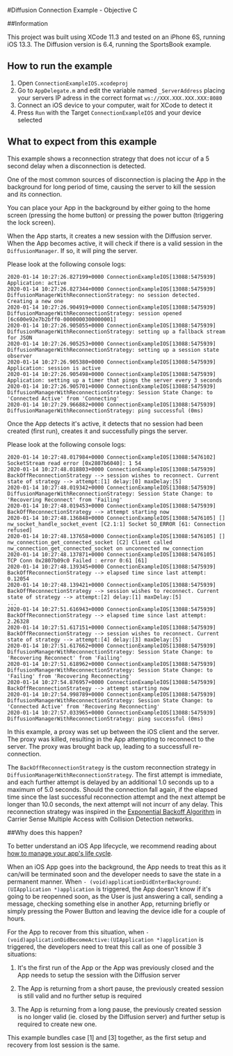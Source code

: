 #Diffusion Connection Example - Objective C

##Information

This project was built using XCode 11.3 and tested on an iPhone 6S, running iOS 13.3.
The Diffusion version is 6.4, running the SportsBook example.

## How to run the example

1. Open `ConnectionExampleIOS.xcodeproj`
2. Go to `AppDelegate.m` and edit the variable named `_ServerAddress` placing your servers IP adress in the correct format `ws://XXX.XXX.XXX.XXX:8080`
3. Connect an iOS device to your computer, wait for XCode to detect it
4. Press `Run` with the Target `ConnectionExampleIOS` and your device selected


## What to expect from this example

This example shows a reconnection strategy that does not iccur of a 5 second delay when a disconnection is detected.

One of the most common sources of disconnection is placing the App in the background for long period of time, causing the server to kill the session and its connection.

You can place your App in the background by either going to the home screen (pressing the home button) or pressing the power button (triggering the lock screen).

When the App starts, it creates a new session with the Diffusion server. When the App becomes active, it will check if there is a valid session in the `DiffusionManager`. If so, it will ping the server.


Please look at the following console logs:

```
2020-01-14 10:27:26.827199+0000 ConnectionExampleIOS[13088:5475939] Application: active
2020-01-14 10:27:26.827344+0000 ConnectionExampleIOS[13088:5475939] DiffusionManagerWithReconnectionStrategy: no session detected. Creating a new one
2020-01-14 10:27:26.904919+0000 ConnectionExampleIOS[13088:5475939] DiffusionManagerWithReconnectionStrategy: session opened [6c600e92e7b2bff0-0000000300000001]
2020-01-14 10:27:26.905055+0000 ConnectionExampleIOS[13088:5475939] DiffusionManagerWithReconnectionStrategy: setting up a fallback stream for JSON
2020-01-14 10:27:26.905253+0000 ConnectionExampleIOS[13088:5475939] DiffusionManagerWithReconnectionStrategy: setting up a session state observer
2020-01-14 10:27:26.905380+0000 ConnectionExampleIOS[13088:5475939] Application: session is active
2020-01-14 10:27:26.905498+0000 ConnectionExampleIOS[13088:5475939] Application: setting up a timer that pings the server every 3 seconds
2020-01-14 10:27:26.905701+0000 ConnectionExampleIOS[13088:5475939] DiffusionManagerWithReconnectionStrategy: Session State Change: to 'Connected Active' from 'Connecting'
2020-01-14 10:27:29.966882+0000 ConnectionExampleIOS[13088:5475939] DiffusionManagerWithReconnectionStrategy: ping successful (0ms)
```

Once the App detects it's active, it detects that no session had been created (first run), creates it and successfully pings the server.


Please look at the following console logs:

```
2020-01-14 10:27:48.017984+0000 ConnectionExampleIOS[13088:5476102] SocketStream read error [0x2807b6040]: 1 54
2020-01-14 10:27:48.018803+0000 ConnectionExampleIOS[13088:5475939] BackOffReconnectionStrategy --> session wishes to reconnect. Current state of strategy --> attempt:[1] delay:[0] maxDelay:[5]
2020-01-14 10:27:48.019342+0000 ConnectionExampleIOS[13088:5475939] DiffusionManagerWithReconnectionStrategy: Session State Change: to 'Recovering Reconnect' from 'Failing'
2020-01-14 10:27:48.019453+0000 ConnectionExampleIOS[13088:5475939] BackOffReconnectionStrategy --> attempt starting now
2020-01-14 10:27:48.136848+0000 ConnectionExampleIOS[13088:5476105] [] nw_socket_handle_socket_event [C2.1:1] Socket SO_ERROR [61: Connection refused]
2020-01-14 10:27:48.137658+0000 ConnectionExampleIOS[13088:5476105] [] nw_connection_get_connected_socket [C2] Client called nw_connection_get_connected_socket on unconnected nw_connection
2020-01-14 10:27:48.137871+0000 ConnectionExampleIOS[13088:5476105] TCP Conn 0x2807b09c0 Failed : error 0:61 [61]
2020-01-14 10:27:48.139345+0000 ConnectionExampleIOS[13088:5475939] BackOffReconnectionStrategy --> elapsed time since last attempt: 0.12054
2020-01-14 10:27:48.139421+0000 ConnectionExampleIOS[13088:5475939] BackOffReconnectionStrategy --> session wishes to reconnect. Current state of strategy --> attempt:[2] delay:[1] maxDelay:[5]
...
2020-01-14 10:27:51.616943+0000 ConnectionExampleIOS[13088:5475939] BackOffReconnectionStrategy --> elapsed time since last attempt: 2.26328
2020-01-14 10:27:51.617151+0000 ConnectionExampleIOS[13088:5475939] BackOffReconnectionStrategy --> session wishes to reconnect. Current state of strategy --> attempt:[4] delay:[3] maxDelay:[5]
2020-01-14 10:27:51.617662+0000 ConnectionExampleIOS[13088:5475939] DiffusionManagerWithReconnectionStrategy: Session State Change: to 'Recovering Reconnect' from 'Failing'
2020-01-14 10:27:51.618962+0000 ConnectionExampleIOS[13088:5475939] DiffusionManagerWithReconnectionStrategy: Session State Change: to 'Failing' from 'Recovering Reconnecting'
2020-01-14 10:27:54.876957+0000 ConnectionExampleIOS[13088:5475939] BackOffReconnectionStrategy --> attempt starting now
2020-01-14 10:27:54.998789+0000 ConnectionExampleIOS[13088:5475939] DiffusionManagerWithReconnectionStrategy: Session State Change: to 'Connected Active' from 'Recovering Reconnecting'
2020-01-14 10:27:57.033965+0000 ConnectionExampleIOS[13088:5475939] DiffusionManagerWithReconnectionStrategy: ping successful (0ms)
```
In this example, a proxy was set up between the iOS client and the server. The proxy was killed, resulting in the App attempting to reconnect to the server.
The proxy was brought back up, leading to a successfull re-connection.

The `BackOffReconnectionStrategy` is the custom reconnection strategy in `DiffusionManagerWithReconnectionStrategy`.
The first attempt is immediate, and each further attempt is delayed by an additional 1.0 seconds up to a maximum of 5.0 seconds.
Should the connection fall again, if the elapsed time since the last successful reconnection attempt and the next attempt be longer than 10.0 seconds, the next attempt will not incurr of any delay.
This reconnection strategy was inspired in the [Exponential Backoff Algorithm](https://en.wikipedia.org/wiki/Exponential_backoff) in Carrier Sense Multiple Access with Collision Detection networks.


##Why does this happen?

To better understand an iOS App lifecycle, we recommend reading about [how to manage your app's life cycle](https://developer.apple.com/documentation/uikit/app_and_environment/managing_your_app_s_life_cycle).

When an iOS App goes into the background, the App needs to treat this as it can/will be terminated soon and the developer needs to save the state in a permanent manner.
When `- (void)applicationDidEnterBackground:(UIApplication *)application` is triggered, the App doesn't know if it's going to be reopenned soon, as the User is just answering a call, sending a message, checking something else in another App, returning briefly or simply pressing the Power Button and leaving the device idle for a couple of hours.

For the App to recover from this situation, when `- (void)applicationDidBecomeActive:(UIApplication *)application` is triggered, the developers need to treat this call as one of possible 3 situations:

1. It's the first run of the App or the App was previously closed and the App needs to setup the session with the Diffusion server

2. The App is returning from a short pause, the previously created session is still valid and no further setup is required

3. The App is returning from a long pause, the previously created session is no longer valid (ie. closed by the Diffusion server) and further setup is required to create new one.

This example bundles case [1] and [3] together, as the first setup and recovery from lost session is the same.
